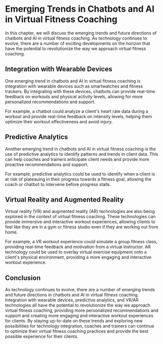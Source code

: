 Emerging Trends in Chatbots and AI in Virtual Fitness Coaching
======================================================================================================================================================

In this chapter, we will discuss the emerging trends and future directions of chatbots and AI in virtual fitness coaching. As technology continues to evolve, there are a number of exciting developments on the horizon that have the potential to revolutionize the way we approach virtual fitness coaching.

Integration with Wearable Devices
---------------------------------

One emerging trend in chatbots and AI in virtual fitness coaching is integration with wearable devices such as smartwatches and fitness trackers. By integrating with these devices, chatbots can provide real-time feedback on workouts and physical activity levels, allowing for more personalized recommendations and support.

For example, a chatbot could analyze a client's heart rate data during a workout and provide real-time feedback on intensity levels, helping them optimize their workout effectiveness and avoid injury.

Predictive Analytics
--------------------

Another emerging trend in chatbots and AI in virtual fitness coaching is the use of predictive analytics to identify patterns and trends in client data. This can help coaches and trainers anticipate client needs and provide more proactive recommendations and support.

For example, predictive analytics could be used to identify when a client is at risk of plateauing in their progress towards a fitness goal, allowing the coach or chatbot to intervene before progress stalls.

Virtual Reality and Augmented Reality
-------------------------------------

Virtual reality (VR) and augmented reality (AR) technologies are also being explored in the context of virtual fitness coaching. These technologies can provide immersive and interactive workout experiences, allowing clients to feel like they are in a gym or fitness studio even if they are working out from home.

For example, a VR workout experience could simulate a group fitness class, providing real-time feedback and motivation from a virtual instructor. AR technology could be used to overlay virtual exercise equipment onto a client's physical environment, providing a more engaging and interactive workout experience.

Conclusion
----------

As technology continues to evolve, there are a number of emerging trends and future directions in chatbots and AI in virtual fitness coaching. Integration with wearable devices, predictive analytics, and VR/AR technologies all have the potential to revolutionize the way we approach virtual fitness coaching, providing more personalized recommendations and support and creating more engaging and interactive workout experiences for clients. By staying up-to-date on these trends and exploring new possibilities for technology integration, coaches and trainers can continue to optimize their virtual fitness coaching practices and provide the best possible experience for their clients.


